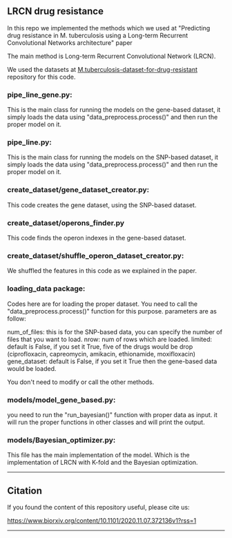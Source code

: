 ## LRCN drug resistance

In this repo we implemented the methods which we used at "Predicting drug resistance in M. tuberculosis using a Long-term Recurrent Convolutional Networks architecture" paper

The main method is Long-term Recurrent Convolutional Network (LRCN).

We used the datasets at [M.tuberculosis-dataset-for-drug-resistant](https://github.com/AmirHoseinSafari/M.tuberculosis-dataset-for-drug-resistant) repository for this code.

### pipe_line_gene.py:

This is the main class for running the models on the gene-based dataset, it simply loads the data using "data_preprocess.process()" and then run the proper model on it.

### pipe_line.py:

This is the main class for running the models on the SNP-based dataset, it simply loads the data using "data_preprocess.process()" and then run the proper model on it.

### create_dataset/gene_dataset_creator.py:

This code creates the gene dataset, using the SNP-based dataset. 

### create_dataset/operons_finder.py

This code finds the operon indexes in the gene-based dataset.

### create_dataset/shuffle_operon_dataset_creator.py:

We shuffled the features in this code as we explained in the paper.

### loading_data package:

Codes here are for loading the proper dataset. You need to call the "data_preprocess.process()" function for this purpose. 
parameters are as follow:


num_of_files: this is for the SNP-based data, you can specify the number of files that you want to load.
nrow: num of rows which are loaded.
limited: default is False, if you set it True, five of the drugs would be drop (ciprofloxacin, capreomycin, amikacin, ethionamide, moxifloxacin)
gene_dataset: default is False, if you set it True then the gene-based data would be loaded. 


You don't need to modify or call the other methods.

### models/model_gene_based.py:

you need to run the "run_bayesian()" function with proper data as input. it will run the proper functions in other classes and will print the output.

### models/Bayesian_optimizer.py:
This file has the main implementation of the model. Which is the implementation of LRCN with K-fold and the Bayesian optimization.


---

## Citation
If you found the content of this repository useful, please cite us:

https://www.biorxiv.org/content/10.1101/2020.11.07.372136v1?rss=1

---
